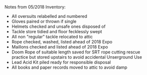 Notes from 05/2018 Inventory:
- All oversuits relabelled and numbered
- Gloves paired or thrown if single
- Helmets checked and unsafe ones disposed of
- Tackle store tidied and floor fecklessly swept
- All non "regular" tackle relocated to attic
- Rope checked, washed, listed ahead of 2018 Expo
- Maillons checked and listed ahead of 2018 Expo
- Doom Rope of suitable length saved for SRT rope cutting rescue practice but stored upstairs to avoid 
accidental Unserground Use
- Lead Acid Kit piled ready for responsible disposal
- All books and paper records moved to attic to avoid damp
